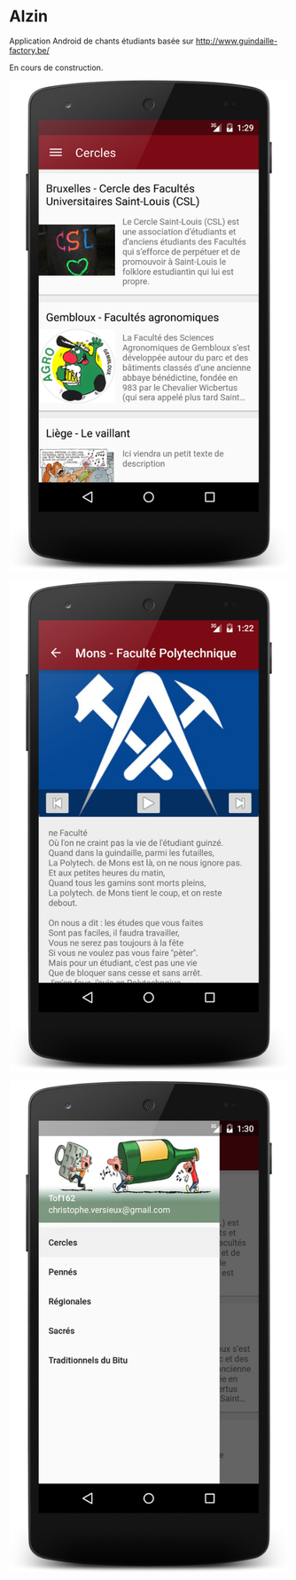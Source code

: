 # Alzin
Application Android de chants étudiants basée sur http://www.guindaille-factory.be/

En cours de construction.

![ScreenShot](/Screen1.png)

![ScreenShot](/Screen2.png)

![ScreenShot](/Screen3.png)
